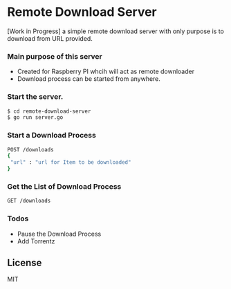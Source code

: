 # Remote Download Server
[Work in Progress]
a simple remote download server with only purpose is to download from URL provided. 

### Main purpose of this server 
  - Created for Raspberry PI whcih will act as remote downloader 
  - Download process can be started from anywhere. 
 
### Start the server.

```sh
$ cd remote-download-server
$ go run server.go
```
### Start a Download Process
```sh
POST /downloads
{ 
 "url" : "url for Item to be downloaded"
}
```

### Get the List of Download Process 
```sh
GET /downloads
```

### Todos
 - Pause the Download Process
 - Add Torrentz 

License
----
MIT


